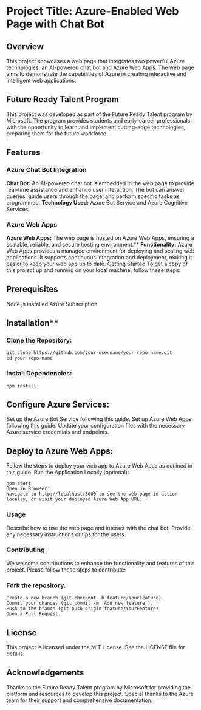# **Project Title: Azure-Enabled Web Page with Chat Bot**
## **Overview**
This project showcases a web page that integrates two powerful Azure technologies: an AI-powered chat bot and Azure Web Apps. The web page aims to demonstrate the capabilities of Azure in creating interactive and intelligent web applications.

## **Future Ready Talent Program**
This project was developed as part of the Future Ready Talent program by Microsoft. The program provides students and early-career professionals with the opportunity to learn and implement cutting-edge technologies, preparing them for the future workforce.

## **Features**
### **Azure Chat Bot Integration**
**Chat Bot:** An AI-powered chat bot is embedded in the web page to provide real-time assistance and enhance user interaction. The bot can answer queries, guide users through the page, and perform specific tasks as programmed.
**Technology Used:** Azure Bot Service and Azure Cognitive Services.
### **Azure Web Apps**
**Azure Web Apps:** The web page is hosted on Azure Web Apps, ensuring a scalable, reliable, and secure hosting environment.**
**Functionality:** Azure Web Apps provides a managed environment for deploying and scaling web applications. It supports continuous integration and deployment, making it easier to keep your web app up to date.
Getting Started
To get a copy of this project up and running on your local machine, follow these steps:

## **Prerequisites**
Node.js installed
Azure Subscription
## **Installation****
### **Clone the Repository:**
```
git clone https://github.com/your-username/your-repo-name.git
cd your-repo-name
```
### **Install Dependencies:**
```
npm install
```
## **Configure Azure Services:**
Set up the Azure Bot Service following this guide.
Set up Azure Web Apps following this guide.
Update your configuration files with the necessary Azure service credentials and endpoints.

## **Deploy to Azure Web Apps:**
Follow the steps to deploy your web app to Azure Web Apps as outlined in this guide.
Run the Application Locally (optional):
```
npm start
Open in Browser:
Navigate to http://localhost:3000 to see the web page in action locally, or visit your deployed Azure Web App URL.
```

### **Usage**
Describe how to use the web page and interact with the chat bot. Provide any necessary instructions or tips for the users.

### **Contributing**
We welcome contributions to enhance the functionality and features of this project. Please follow these steps to contribute:

### **Fork the repository.**
```
Create a new branch (git checkout -b feature/YourFeature).
Commit your changes (git commit -m 'Add new feature').
Push to the branch (git push origin feature/YourFeature).
Open a Pull Request.
```
## **License**
This project is licensed under the MIT License. See the LICENSE file for details.

## **Acknowledgements**
Thanks to the Future Ready Talent program by Microsoft for providing the platform and resources to develop this project.
Special thanks to the Azure team for their support and comprehensive documentation.
